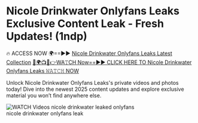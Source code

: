 # Nicole Drinkwater Onlyfans Leaks Exclusive Content Leak - Fresh Updates! (1ndp)

🔥 ACCESS NOW 🌍==►► <a href="https://tinyurl.com/3fjeunct" rel="nofollow">Nicole Drinkwater Onlyfans Leaks Latest Collection</a></h3>
[🔴🌍📺📱👉WA𝚃CH Now==►► CLICK HERE TO Nicole Drinkwater Onlyfans Leaks 𝚆𝙰𝚃𝙲𝙷 NOW](https://tinyurl.com/3fjeunct)

Unlock Nicole Drinkwater Onlyfans Leaks's private videos and photos today! Dive into the newest 2025 content updates and explore exclusive material you won’t find anywhere else.


<a href="https://tinyurl.com/3fjeunct" rel="nofollow" data-target="animated-image.originalLink"><img src="https://camo.githubusercontent.com/8a4f000d20f83aca3bf7ec5f350d767afa0574a8a352519fd8cfa583a6f93a33/68747470733a2f2f692e696d6775722e636f6d2f644a486b345a712e676966" alt="WATCH Videos" data-canonical-src="https://i.imgur.com/dJHk4Zq.gif" style="max-width: 100%; display: inline-block;" data-target="animated-image.originalImage"></a>
nicole drinkwater leaked onlyfans<br>
nicole drinkwater onlyfans leak